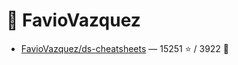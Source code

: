 # 👤 FavioVazquez

- [FavioVazquez/ds-cheatsheets](https://github.com/FavioVazquez/ds-cheatsheets) — 15251 ⭐️ / 3922 🍴
